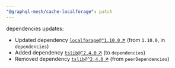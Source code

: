 ```yaml
---
"@graphql-mesh/cache-localforage": patch
---
```

dependencies updates:
  - Updated dependency [`localforage@^1.10.0` ↗︎](https://www.npmjs.com/package/localforage/v/1.10.0) (from `1.10.0`, in `dependencies`)
  - Added dependency [`tslib@^2.4.0` ↗︎](https://www.npmjs.com/package/tslib/v/2.4.0) (to `dependencies`)
  - Removed dependency [`tslib@^2.4.0` ↗︎](https://www.npmjs.com/package/tslib/v/2.4.0) (from `peerDependencies`)
